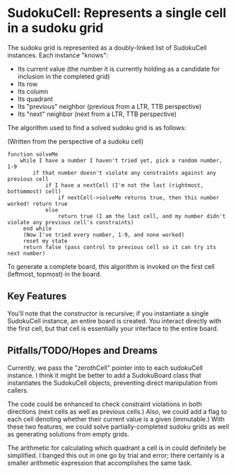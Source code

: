 SudokuCell: Represents a single cell in a sudoku grid
=====================================================

The sudoku grid is represented as a doubly-linked list of SudokuCell instances. Each instance "knows":
 - Its current value (the number it is currently holding as a candidate for inclusion in the completed grid)
 - Its row
 - Its column
 - Its quadrant
 - Its "previous" neighbor (previous from a LTR, TTB perspective)
 - Its "next" neighbor (next from a LTR, TTB perspective)

The algorithm used to find a solved sudoku grid is as follows:

(Written from the perspective of a sudoku cell)
```
function solveMe
    while I have a number I haven't tried yet, pick a random number, 1-9
        if that number doesn't violate any constraints against any previous cell
            if I have a nextCell (I'm not the last (rightmost, bottommost) cell)
                if nextCell->solveMe returns true, then this number worked! return true
            else
                return true (I am the last cell, and my number didn't violate any previous cell's constraints)
     end while
     (Now I've tried every number, 1-9, and none worked)
     reset my state
     return false (pass control to previous cell so it can try its next number)
```

To generate a complete board, this algorithm is invoked on the first cell (leftmost, topmost) in the board.

Key Features
------------
You'll note that the constructor is recursive; if you instantiate a single SudokuCell instance, an entire board is created. You interact directly with the first cell, but that cell is essentially your interface to the entire board.

Pitfalls/TODO/Hopes and Dreams
------------------------------

Currently, we pass the "zerothCell" pointer into to each sudokuCell instance. I think it might be better to add a SudokuBoard class that instantiates the SudokuCell objects, preventing direct manipulation from callers.

The code could be enhanced to check constraint violations in both directions (next cells as well as previous cells.) Also, we could add a flag to each cell denoting whether their current value is a given (immutable.) With these two features, we could solve partially-completed sudoku grids as well as generating solutions from empty grids.

The arithmetic for calculating which quadrant a cell is in could definitely be simplified. I banged this out in one go by trial and error; there certainly is a smaller arithmetic expression that accomplishes the same task.